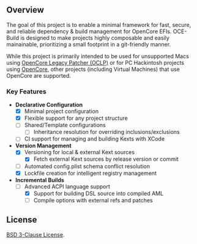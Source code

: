 ## Overview

The goal of this project is to enable a minimal framework for fast, secure, and reliable dependency & build management for OpenCore EFIs. OCE-Build is designed to make projects highly composable and easily mainainable, prioritizing a small footprint in a git-friendly manner.

While this project is primarily intended to be used for unsupported Macs using [OpenCore Legacy Patcher (OCLP)](https://github.com/dortania/OpenCore-Legacy-Patcher) or for PC Hackintosh projects using [OpenCore](https://github.com/acidanthera/OpenCorePkg), other projects (including Virtual Machines) that use OpenCore are supported.

### Key Features
- **Declarative Configuration**
  - [x] Minimal project configuration
  - [x] Flexible support for any project structure
  - [ ] Shared/Template configurations
    - [ ] Inheritance resolution for overriding inclusions/exclusions
  - [ ] CI support for managing and building Kexts with XCode
- **Version Management**
  - [x] Versioning for local & external Kext sources
    - [x] Fetch external Kext sources by release version or commit
  - [ ] Automated config.plist schema conflict resolution
  - [x] Lockfile creation for intelligent registry management
- **Incremental Builds**
  - [ ] Advanced ACPI language support
    - [x] Support for building DSL source into compiled AML
    - [ ] Compile options with external refs and patches

## License
[BSD 3-Clause License](https://github.com/Qonfused/OCE-Build/blob/main/LICENSE).